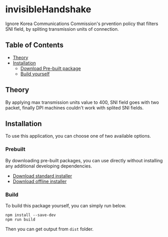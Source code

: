 # invisibleHandshake

Ignore Korea Communications Commission's prvention policy that filters SNI field,
by spliting transmission units of connection.

## Table of Contents

- [Theory](#theory)
- [Installation](#installation)
  - [Download Pre-built package](#prebuilt)
  - [Build yourself](#build)

## Theory

By applying max transmission units value to 400, SNI field goes with two packet,
finally DPI machines couldn't work with splited SNI fields.

## Installation

To use this application, you can choose one of two available options.

### Prebuilt

By downloading pre-built packages, you can use directly without installing any
additional developing dependencies.

- [Download standard installer](https://app.seia.io/invisibleHandshake/distributions/invisibleHandshake-Setup-win32ia.exe)
- [Download offline installer](https://app.seia.io/invisibleHandshake/distributions/invisibleHandshake-OfflineSetup-win32ia.exe)

### Build

To build this package yourself, you can simply run below.

```
npm install --save-dev
npm run build
```

Then you can get output from `dist` folder.
